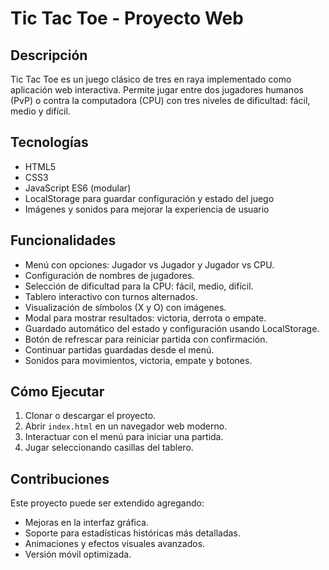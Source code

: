 # Tic Tac Toe - Proyecto Web

## Descripción

Tic Tac Toe es un juego clásico de tres en raya implementado como aplicación web interactiva. Permite jugar entre dos jugadores humanos (PvP) o contra la computadora (CPU) con tres niveles de dificultad: fácil, medio y difícil.

## Tecnologías

- HTML5
- CSS3
- JavaScript ES6 (modular)
- LocalStorage para guardar configuración y estado del juego
- Imágenes y sonidos para mejorar la experiencia de usuario

## Funcionalidades

- Menú con opciones: Jugador vs Jugador y Jugador vs CPU.
- Configuración de nombres de jugadores.
- Selección de dificultad para la CPU: fácil, medio, difícil.
- Tablero interactivo con turnos alternados.
- Visualización de símbolos (X y O) con imágenes.
- Modal para mostrar resultados: victoria, derrota o empate.
- Guardado automático del estado y configuración usando LocalStorage.
- Botón de refrescar para reiniciar partida con confirmación.
- Continuar partidas guardadas desde el menú.
- Sonidos para movimientos, victoria, empate y botones.

## Cómo Ejecutar

1. Clonar o descargar el proyecto.
2. Abrir `index.html` en un navegador web moderno.
3. Interactuar con el menú para iniciar una partida.
4. Jugar seleccionando casillas del tablero.

## Contribuciones

Este proyecto puede ser extendido agregando:

- Mejoras en la interfaz gráfica.
- Soporte para estadísticas históricas más detalladas.
- Animaciones y efectos visuales avanzados.
- Versión móvil optimizada.
